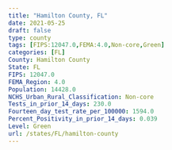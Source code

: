 ```yaml
---
title: "Hamilton County, FL"
date: 2021-05-25
draft: false
type: county
tags: [FIPS:12047.0,FEMA:4.0,Non-core,Green]
categories: [FL]
County: Hamilton County
State: FL
FIPS: 12047.0
FEMA_Region: 4.0
Population: 14428.0
NCHS_Urban_Rural_Classification: Non-core
Tests_in_prior_14_days: 230.0
Fourteen_day_test_rate_per_100000: 1594.0
Percent_Positivity_in_prior_14_days: 0.039
Level: Green
url: /states/FL/hamilton-county
---
```



